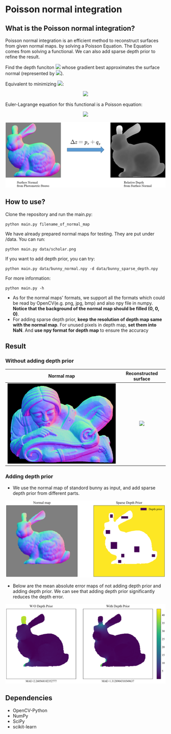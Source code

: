 # Poisson normal integration

## What is the Poisson normal integration?
Poisson normal integration is an efficient method to reconstruct surfaces from given normal maps. by solving a Poisson Equation. The Equation comes from solving a functional. We can also add sparse depth prior to refine the result.<br>

Find the depth funciton <img src="http://latex.codecogs.com/gif.latex?z"/>
whose gradient best approximates the surface normal (represented
by <img src="http://latex.codecogs.com/gif.latex?p, q"/>). 


Equivalent to minimizing 
<img src="http://latex.codecogs.com/gif.latex?J(z)"/>:

<p align="center">
<img src="http://latex.codecogs.com/gif.latex?J%28z%29%3D%5Ciint%28%28z_x-p%29%5E2&plus;%28z_y-q%29%5E2%29dxdy"/>
</p>

Euler-Lagrange equation for this functional is a Poisson equation:

<p align="center">
<img src="http://latex.codecogs.com/gif.latex?%5CDelta%20z%3Dp_x&plus;q_y"/>
</p>

<p align="center">
<img src="data/surface2depth.png" width="668">
</p>

## How to use?
Clone the repository and run the main.py:
```
python main.py filename_of_normal_map
```
We have already prepared normal maps for testing. They are put under /data. You can run:
```
python main.py data/scholar.png
```
If you want to add depth prior, you can try:
```
python main.py data/bunny_normal.npy -d data/bunny_sparse_depth.npy
```
For more information:
```
python main.py -h
```


- As for the normal maps' formats, we support all the formats which could be read by OpenCV(e.g. png, jpg, bmp) and also npy file in numpy.<br>
**Notice that the background of the normal map should be filled (0, 0, 0)**.<br>
- For adding sparse depth prior, **keep the resolution of depth map same with the normal map**. For unused pixels in depth map, **set them into NaN**. And **use npy format for depth map** to ensure the accuracy<br>


## Result

### Without adding depth prior
Normal map             |  Reconstructed surface 
:-------------------------:|:-------------------------:
<img src="data/scholar.png" width="512px">  |  <img src="data/scholar.gif" width="512px">

### Adding depth prior
- We use the normal map of standord bunny as input, and add sparse depth prior from different parts.
<img src="data/normal_depth_prior.svg" >

- Below are the mean absolute error maps of not adding depth prior and adding depth prior. We can see that adding depth prior significantly reduces the depth error.
<img src="data/with_and_wo_depth_prior.svg" >


## Dependencies
- OpenCV-Python
- NumPy
- SciPy
- scikit-learn
